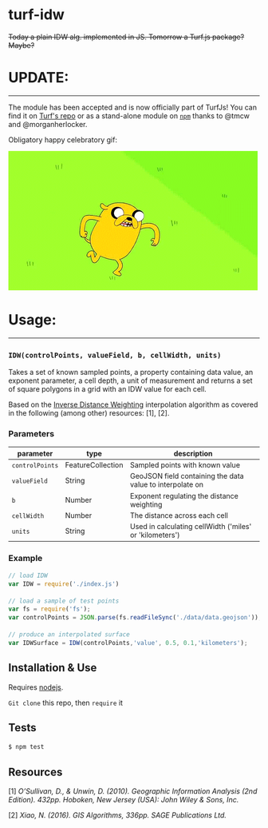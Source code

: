 # turf-idw
~~Today a plain IDW alg. implemented in JS. Tomorrow a Turf.js package? Maybe?~~

# UPDATE:
---
The module has been accepted and is now officially part of TurfJs!
You can find it on [Turf's repo](https://github.com/Turfjs/turf/tree/master/packages/turf-idw) or as a stand-alone module on [`npm`](https://www.npmjs.com/package/@turf/idw) thanks to @tmcw and @morganherlocker.


Obligatory happy celebratory gif:

![](celebration.gif)


# Usage:
---

### `IDW(controlPoints, valueField, b, cellWidth, units)`

Takes a set of known sampled points, a property containing data value, an exponent parameter, a cell depth, a unit of measurement and returns a set of square polygons in a grid with an IDW value for each cell.

Based on the [Inverse Distance Weighting](https://en.wikipedia.org/wiki/Inverse_distance_weighting) interpolation algorithm as covered in the following (among other) resources: [1], [2].



### Parameters

| parameter   | type           | description                              |
| ----------- | -------------- | ---------------------------------------- |
| `controlPoints`    | FeatureCollection<Point> | Sampled points with known value |
| `valueField`    | String | GeoJSON field containing the data value to interpolate on |
| `b` | Number         | Exponent regulating the distance weighting                       |
| `cellWidth`     | Number         | The distance across each cell               |
| `units`        |String | Used in calculating cellWidth ('miles' or 'kilometers')|

### Example

```js
// load IDW
var IDW = require('./index.js')

// load a sample of test points
var fs = require('fs');
var controlPoints = JSON.parse(fs.readFileSync('./data/data.geojson'));

// produce an interpolated surface
var IDWSurface = IDW(controlPoints,'value', 0.5, 0.1,'kilometers');

```

## Installation & Use

Requires [nodejs](http://nodejs.org/).

`Git clone` this repo, then `require` it

## Tests

```sh
$ npm test
```

## Resources
[1] _O’Sullivan, D., & Unwin, D. (2010). Geographic Information Analysis (2nd Edition). 432pp. Hoboken, New Jersey (USA): John Wiley & Sons, Inc._

[2] _Xiao, N. (2016). GIS Algorithms, 336pp. SAGE Publications Ltd._
